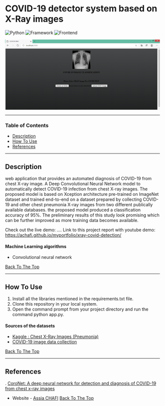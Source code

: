 # COVID-19 detector system based on X-Ray images

![Python](https://img.shields.io/badge/Python-3.8-blueviolet)
![Framework](https://img.shields.io/badge/Framework-Flask-red)
![Frontend](https://img.shields.io/badge/Frontend-HTML/CSS/JS-green)

![image info](index.PNG)

---

### Table of Contents

- [Description](#description)
- [How To Use](#how-to-use)
- [References](#references)
---

## Description

web application that provides an automated diagnosis of COVID-19 from chest X-ray image. A Deep Convolutional Neural Network model to automatically detect COVID-19 infection from chest X-ray images. The proposed model is based on Xception architecture pre-trained on ImageNet dataset and trained end-to-end on a dataset prepared by collecting COVID-19 and other chest pneumonia X-ray images from two different publically available databases.
the proposed model produced a classification accuracy of 95%. The preliminary results of this study look promising which can be further improved as more training data becomes available.

Check out the live demo: ....
Link to this project report with youtube demo: https://achafi.github.io/myportfolio/xray-covid-detection/

#### Machine Learning algorithms
- Convolutional neural network


[Back To The Top](#COVID-19-detector-system-based-on-X-Ray-images)

---

## How To Use

1. Install all the libraries mentioned in the requirements.txt file.
2. Clone this repository in your local system.
4. Open the command prompt from your project directory and run the command python app.py.



#### Sources of the datasets
- [Kaggle : Chest X-Ray Images (Pneumonia) ](https://www.kaggle.com/paultimothymooney/chest-xray-pneumonia?)
- [COVID-19 image data collection](https://github.com/ieee8023/covid-chestxray-dataset)

[Back To The Top](#COVID-19-detector-system-based-on-X-Ray-images)

---

## References
. [CoroNet: A deep neural network for detection and diagnosis of COVID-19 from chest x-ray images](https://www.ncbi.nlm.nih.gov/pmc/articles/PMC7274128/)


- Website - [Assia CHAFI](https://achafi.github.io/myportfolio/)
[Back To The Top](#Movie-Recommender-System-and-Reviews-Sentiment-Analysis)